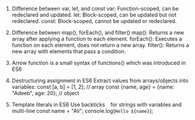 1) Difference between var, let, and const
var: Function-scoped, can be redeclared and updated.
let: Block-scoped, can be updated but not redeclared.
const: Block-scoped, cannot be updated or redeclared.

2) Difference between map(), forEach(), and filter()
map(): Returns a new array after applying a function to each element.
forEach(): Executes a function on each element, does not return a new array.
filter(): Returns a new array with elements that pass a condition.

3) Arrow function is a small syntax of functions() which was introduced in ES6

4) Destructuring assignment in ES6
Extract values from arrays/objects into variables:
const [a, b] = [1, 2]; // array
const {name, age} = {name: "Adeeb", age: 20}; // object

5) Template literals in ES6
Use backticks ` ` for strings with variables and multi-line
const name = "Ali";
console.log(`Hello ${name}`);
